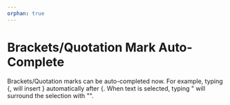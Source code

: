 ```yaml
---
orphan: true
---
```

# Brackets/Quotation Mark Auto-Complete

Brackets/Quotation marks can be auto-completed now. For example, typing {, will insert } automatically after {. When text is selected, typing " will surround the selection with "".
